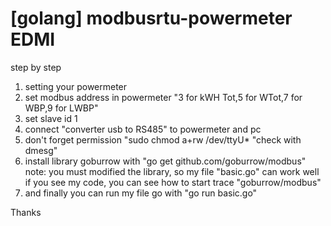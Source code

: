 # [golang] modbusrtu-powermeter EDMI

step by step
1. setting your powermeter
2. set modbus address in powermeter "3 for kWH Tot,5 for WTot,7 for WBP,9 for LWBP"
3. set slave id 1
4. connect "converter usb to RS485" to powermeter and pc
5. don't forget permission "sudo chmod a+rw /dev/ttyU* "check with dmesg"
6. install library goburrow with "go get github.com/goburrow/modbus"
note:
you must modified the library, so my file "basic.go" can work well
if you see my code, you can see how to start trace "goburrow/modbus"
7. and finally you can run my file go with "go run basic.go"

Thanks

